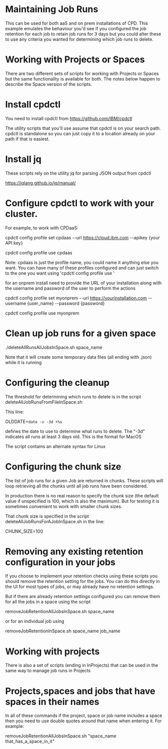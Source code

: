 # Maintaining Job Runs
This can be used for both aaS and on prem installations of CPD. This example emulates the behaviour you'd see if you configured the job retention for each job to retain job runs for 3 days but you could alter these to use any criteria you wanted for determining which job runs to delete.

# Working with Projects or Spaces

There are two different sets of scripts for working with Projects or Spaces but the same functionality is available for both.  The notes below happen to describe the Space version of the scripts.

# Install cpdctl

You need to install cpdctl from https://github.com/IBM/cpdctl

The utility scripts that you'll use assume that cpdctl is on your search path. cpdctl is standalone so you can just copy it to a location already on your path if that is easiest.

# Install jq

These scripts rely on the utility jq for parsing JSON output from cpdctl

https://jqlang.github.io/jq/manual/

# Configure cpdctl to work with your cluster.

For example, to work with CPDaaS:

cpdctl config profile set cpdaas --url https://cloud.ibm.com --apikey {your API key}

cpdctl config profile use cpdaas

Note: cpdaas is just the profile name, you could name it anything else you want.  You can have many of these profiles configured and can just switch to the one you want using 'cpdctl config profile use '


for an onprem install need to provide the URL of your installation along with the username and password of the user to perform the actions

cpdctl config profile set myonprem --url https://yourinstallation.com --username {user_name} --password {password}

cpdctl config profile use myonprem

# Clean up job runs for a given space

./deleteAllRunsAllJobsInSpace.sh space_name

Note that it will create some temporary data files (all ending with .json) while it is running

# Configuring the cleanup

The threshold for determining which runs to delete is in the script deleteAllJobRunsFromFileInSpace.sh

This line:

OLDDATE=`date -v -3d +%s`

defines the date to use to determine what runs to delete. The "-3d" indicates all runs at least 3 days old. This is the format for MacOS

The script contains an alternate syntax for Linux

# Configuring the chunk size

The list of job runs for a given Job are returned in chunks.  These scripts will loop retrieving all the chunks until all job runs have been considered.

In production there is no real reason to specify the chunk size (the default value if unspecified is 100, which is also the maximum).  But for testing it is sometimes convenient to work with smaller chunk sizes.

That chunk size is specified in the script deleteAllJobRunsForAJobInSpace.sh in the line:

CHUNK_SIZE=100

# Removing any existing retention configuration in your jobs

If you choose to implement your retention checks using these scripts you should remove the retention setting for the jobs.  You can do this directly in the UI for most types of jobs, or may already have no retention settings.

But if there are already retention settings configured you can remove them for all the jobs in a space using the script

removeJobRetentionAllJobsInSpace.sh space_name

or for an individual job using

removeJobRetentionInSpace.sh space_name job_name

# Working with projects

There is also a set of scripts (ending in InProjects) that can be used in the same way to manage job runs in Projects

# Projects,spaces and jobs that have spaces in their names

In all of these commands if the project, space or job name includes a space then you need to use double quotes around that name when entering it.  For example:

removeJobRetentionAllJobsInSpace.sh "space_name that_has_a_space_in_it"
